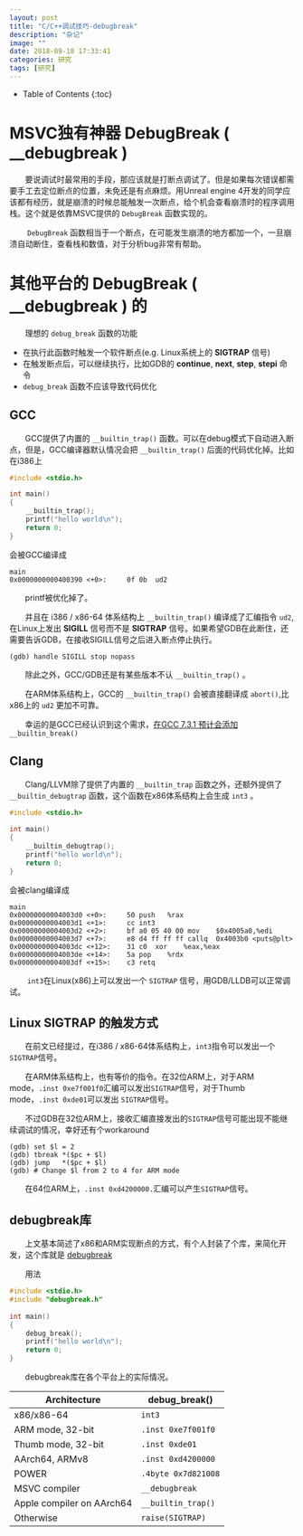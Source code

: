 ```yaml
---
layout: post
title: "C/C++调试技巧-debugbreak"
description: "杂记"
image: ""
date: 2018-09-10 17:33:41
categories: 研究
tags: [研究]
---
```

<!-- more -->
* Table of Contents
{:toc}

# MSVC独有神器 DebugBreak ( __debugbreak )

&nbsp; &nbsp; &nbsp; &nbsp;要说调试时最常用的手段，那应该就是打断点调试了。但是如果每次错误都需要手工去定位断点的位置，未免还是有点麻烦。用Unreal engine 4开发的同学应该都有经历，就是崩溃的时候总能触发一次断点，给个机会查看崩溃时的程序调用栈。这个就是依靠MSVC提供的 `DebugBreak` 函数实现的。

&nbsp; &nbsp; &nbsp; &nbsp; `DebugBreak` 函数相当于一个断点，在可能发生崩溃的地方都加一个，一旦崩溃自动断住，查看栈和数值，对于分析bug非常有帮助。

# 其他平台的 DebugBreak ( __debugbreak ) 的

&nbsp; &nbsp; &nbsp; &nbsp;理想的 `debug_break` 函数的功能

- 在执行此函数时触发一个软件断点(e.g. Linux系统上的 **SIGTRAP** 信号)
- 在触发断点后，可以继续执行，比如GDB的 **continue**, **next**, **step**, **stepi** 命令
- `debug_break` 函数不应该导致代码优化

## GCC

&nbsp; &nbsp; &nbsp; &nbsp;GCC提供了内置的 `__builtin_trap()` 函数。可以在debug模式下自动进入断点，但是，GCC编译器默认情况会把 `__builtin_trap()` 后面的代码优化掉。比如在i386上

```c
#include <stdio.h>

int main()
{
	__builtin_trap();
	printf("hello world\n");
	return 0;
}
```

会被GCC编译成

```
main
0x0000000000400390 <+0>:     0f 0b	ud2    
```

&nbsp; &nbsp; &nbsp; &nbsp;printf被优化掉了。

&nbsp; &nbsp; &nbsp; &nbsp;并且在 i386 / x86-64 体系结构上 `__builtin_trap()` 编译成了汇编指令 `ud2`, 在Linux上发出 **SIGILL** 信号而不是 **SIGTRAP** 信号。如果希望GDB在此断住，还需要告诉GDB，在接收SIGILL信号之后进入断点停止执行。

```
(gdb) handle SIGILL stop nopass
```

&nbsp; &nbsp; &nbsp; &nbsp;除此之外，GCC/GDB还是有某些版本不认 `__builtin_trap()` 。

&nbsp; &nbsp; &nbsp; &nbsp;在ARM体系结构上，GCC的 `__builtin_trap()` 会被直接翻译成 `abort()`,比x86上的 `ud2` 更加不可靠。

&nbsp; &nbsp; &nbsp; &nbsp;幸运的是GCC已经认识到这个需求，[在GCC 7.3.1 预计会添加](https://gcc.gnu.org/bugzilla/show_bug.cgi?id=84595) `__builtin_break()`

## Clang

&nbsp; &nbsp; &nbsp; &nbsp;Clang/LLVM除了提供了内置的 `__builtin_trap` 函数之外，还额外提供了 `__builtin_debugtrap` 函数，这个函数在x86体系结构上会生成 `int3` 。

```c
#include <stdio.h>
   
int main()
{
	__builtin_debugtrap();
	printf("hello world\n");
	return 0;
}
```
会被clang编译成

```
main
0x00000000004003d0 <+0>:     50	push   %rax
0x00000000004003d1 <+1>:     cc	int3   
0x00000000004003d2 <+2>:     bf a0 05 40 00	mov    $0x4005a0,%edi
0x00000000004003d7 <+7>:     e8 d4 ff ff ff	callq  0x4003b0 <puts@plt>
0x00000000004003dc <+12>:    31 c0	xor    %eax,%eax
0x00000000004003de <+14>:    5a	pop    %rdx
0x00000000004003df <+15>:    c3	retq   
```

&nbsp; &nbsp; &nbsp; &nbsp; `int3`在Linux(x86)上可以发出一个 `SIGTRAP` 信号，用GDB/LLDB可以正常调试。

## Linux SIGTRAP 的触发方式

&nbsp; &nbsp; &nbsp; &nbsp;在前文已经提过，在i386 / x86-64体系结构上，`int3`指令可以发出一个`SIGTRAP`信号。

&nbsp; &nbsp; &nbsp; &nbsp;在ARM体系结构上，也有等价的指令。在32位ARM上，对于ARM mode，`.inst 0xe7f001f0`汇编可以发出`SIGTRAP`信号，对于Thumb mode，`.inst 0xde01`可以发出 `SIGTRAP`信号。

&nbsp; &nbsp; &nbsp; &nbsp;不过GDB在32位ARM上，接收汇编直接发出的`SIGTRAP`信号可能出现不能继续调试的情况，幸好还有个workaround 

```
(gdb) set $l = 2
(gdb) tbreak *($pc + $l)
(gdb) jump   *($pc + $l)
(gdb) # Change $l from 2 to 4 for ARM mode
```

&nbsp; &nbsp; &nbsp; &nbsp;在64位ARM上，`.inst 0xd4200000.`汇编可以产生`SIGTRAP`信号。

## debugbreak库

&nbsp; &nbsp; &nbsp; &nbsp;上文基本简述了x86和ARM实现断点的方式，有个人封装了个库，来简化开发，这个库就是 [debugbreak](https://github.com/scottt/debugbreak)

&nbsp; &nbsp; &nbsp; &nbsp;用法

```c
#include <stdio.h>
#include "debugbreak.h"
   
int main()
{
	debug_break();
	printf("hello world\n");
	return 0;
}
```

&nbsp; &nbsp; &nbsp; &nbsp;debugbreak库在各个平台上的实际情况。

Architecture | debug_break()
-------------|---------------
x86/x86-64 | `int3`
ARM mode, 32-bit | `.inst 0xe7f001f0`
Thumb mode, 32-bit | `.inst 0xde01`
AArch64, ARMv8 | `.inst 0xd4200000`
POWER | `.4byte 0x7d821008`
MSVC compiler | `__debugbreak`
Apple compiler on AArch64 | `__builtin_trap()`
Otherwise | `raise(SIGTRAP)`

